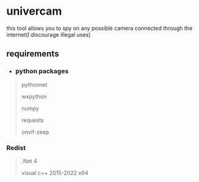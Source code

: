 # univercam
this tool allows you to spy on any possible camera connected through the internet(I discourage illegal uses)
## requirements
- ### python packages
> pythonnet
> 
> wxpython
> 
> numpy
> 
> requests
> 
> onvif-zeep
### Redist
> .Net 4
> 
> visual c++ 2015-2022 x64
